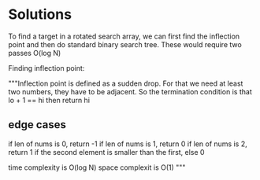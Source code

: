 # Solutions

To find a target in a rotated search array, we can first find the inflection point
and then do standard binary search tree. These would require two passes O(log N)

Finding inflection point:

"""Inflection point is defined as a sudden drop. For that we need at least
two numbers, they have to be adjacent.
So the termination condition is that lo + 1 == hi
then return hi

edge cases
-----------
if len of nums is 0, return -1
if len of nums is 1, return 0
if len of nums is 2, return 1 if the second element is smaller than the first, else 0

time complexity is O(log N)
space complexit is O(1)
"""
